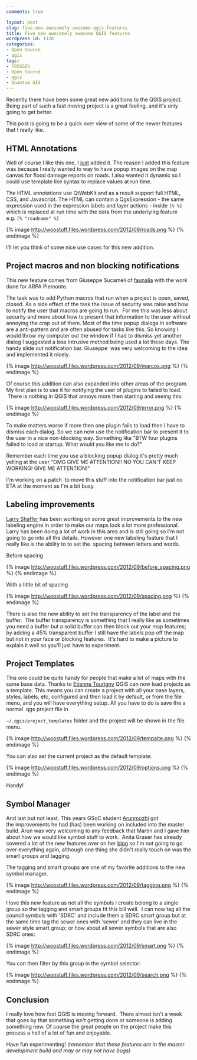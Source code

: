 ```yaml
---
comments: true

layout: post
slug: five-new-awesomely-awesome-qgis-features
title: Five new awesomely awesome QGIS features
wordpress_id: 1128
categories:
- Open Source
- qgis
tags:
- FOSSGIS
- Open Source
- qgis
- Quantum GIS
---
```


Recently there have been some great new additions to the QGIS project. Being part of such a fast moving project is a great feeling, and it's only going to get better.

This post is going to be a quick over view of some of the newer features that I really like.

## HTML Annotations

Well of course I like this one, I [just](https://github.com/qgis/Quantum-GIS/compare/cbdafbc398...5a0d2f5863) added it. The reason I added this feature was because I really wanted to way to have popup images on the map canvas for flood damage reports on roads. I also wanted it dynamic so I could use template like syntax to replace values at run time.

The HTML annotations use QtWebKit and as a result support full HTML, CSS, and Javascript. The HTML can contain a QgsExpression - the same expression used in the expression labels and layer actions - inside `[% %]` which is replaced at run time with the data from the underlying feature e.g. `[% "roadname" %]`

{% image http://woostuff.files.wordpress.com/2012/09/roads.png %}
{% endimage %}

I'll let you think of some nice use cases for this new addition.

## Project macros and non blocking notifications

This new feature comes from Giuseppe Sucameli of [faunalia](http://www.faunalia.it/) with the work done for ARPA Piemonte.

The task was to add Python macros that run when a project is open, saved, closed. As a side effect of the task the issue of security was raise and how to notify the user that macros are going to run.  For me this was less about security and more about how to present that information to the user without annoying the crap out of them. Most of the time popup dialogs in software are a anti-pattern and are often abused for tasks like this. So knowing I would throw my computer out the window if I had to dismiss yet another dialog I suggested a less intrusive method being used a lot these days. The handy slide out notification bar. Giuseppe  was very welcoming to the idea and implemented it nicely.

{% image http://woostuff.files.wordpress.com/2012/09/marcos.png %}
{% endimage %}

Of course this addition can also expanded into other areas of the program. My first plan is to use it for notifying the user of plugins to failed to load.  There is nothing in QGIS that annoys more then starting and seeing this:

{% image http://woostuff.files.wordpress.com/2012/09/error.png %}
{% endimage %}

To make matters worse if more then one plugin fails to load then I have to dismiss each dialog. So we can now use the notification bar to present it to the user in a nice non-blocking way. Something like "BTW four plugins failed to load at startup. What would you like me to do?"

Remember each time you use a blocking popup dialog it's pretty much yelling at the user "OMG GIVE ME ATTENTION!! NO YOU CAN'T KEEP WORKING! GIVE ME ATTENTION!"

I'm working on a patch  to move this stuff into the notification bar just no ETA at the moment as I'm a bit busy.

## Labeling improvements

[Larry Shaffer](https://github.com/dakcarto) has been working on some great improvements to the new labeling engine in order to make our maps look a lot more professional. Larry has been doing a lot of work in this area and is still going so I'm not going to go into all the details. However one new labeling feature that I really like is the ability to to set the  spacing between letters and words.

Before spacing

{% image http://woostuff.files.wordpress.com/2012/09/before_spacing.png %}
{% endimage %}

With a little bit of spacing

{% image http://woostuff.files.wordpress.com/2012/09/spacing.png %}
{% endimage %}

There is also the new ability to set the transparency of the label and the buffer.  The buffer transparency is something that I really like as sometimes you need a buffer but a solid buffer can then block out your map features; by adding a 45% transparent buffer I still have the labels pop off the map but not in your face or blocking features.  It's hard to make a picture to explain it well so you'll just have to experiment.


## Project Templates

This one could be quite handy for people that make a lot of maps with the same base data. Thanks to [Etienne Tourigny](https://github.com/etiennesky) QGIS can now load projects as a template. This means you can create a project with all your base layers, styles, labels, etc, configured and then load it by default, or from the file menu, and you will have everything setup. All you have to do is save the a normal .qgs project file in

`~/.qgis/project_templates` folder and the project will be shown in the file menu.

{% image http://woostuff.files.wordpress.com/2012/09/tempalte.png %}
{% endimage %}

You can also set the current project as the default template:

{% image http://woostuff.files.wordpress.com/2012/09/options.png %}
{% endimage %}

Handy!


## Symbol Manager


And last but not least. This years GSoC student [Arunmozhi](https://github.com/tecoholic) got the improvements he had (has) been working on included into the master build. Arun was very welcoming to any feedback that Martin and I gave him about how we would like symbol stuff to work.  Anita Graser has already covered a lot of the new features over on her [blog](http://underdark.wordpress.com/2012/08/15/introducing-the-latest-style-user-interface-improvements/) so I'm not going to go over everything again, although one thing she didn't really touch on was the smart groups and tagging.

The tagging and smart groups are one of my favorite additions to the new symbol manager.

{% image http://woostuff.files.wordpress.com/2012/09/tagging.png %}
{% endimage %}

I love this new feature as not all the symbols I create belong to a single group so the tagging and smart groups fit this bill well.  I can now tag all the council symbols with 'SDRC' and include them a SDRC smart group but at the same time tag the sewer ones with 'sewer' and they can live in the sewer style smart group; or how about all sewer symbols that are also SDRC ones:

{% image http://woostuff.files.wordpress.com/2012/09/smart.png %}
{% endimage %}

You can then filter by this group in the symbol selector:

{% image http://woostuff.files.wordpress.com/2012/09/search.png %}
{% endimage %}

## Conclusion

I really love how fast QGIS is moving forward.  There almost isn't a week that goes by that something isn't getting done or someone is adding something new. Of course the great people on the project make this process a hell of a lot of fun and enjoyable.

Have fun experimenting! _(remember that these features are in the master development build and may or may not have bugs)_
